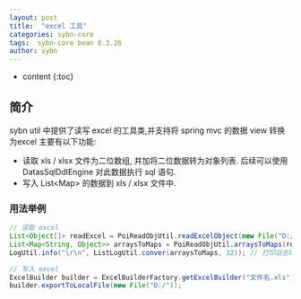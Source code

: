 ```yaml
---
layout: post
title:  "excel 工具"
categories: sybn-core
tags:  sybn-core bean 0.3.26
author: sybn
---
```


* content
{:toc}

## 简介
sybn util 中提供了读写 excel 的工具类,并支持将 spring mvc 的数据 view 转换为excel
主要有以下功能:
- 读取 xls / xlsx 文件为二位数组, 并加将二位数据转为对象列表. 后续可以使用 DatasSqlDdlEngine 对此数据执行 sql 语句.
- 写入 List&lt;Map&gt; 的数据到 xls / xlsx 文件中.





### 用法举例
```java
// 读取 excel
List<Object[]> readExcel = PoiReadObjUtil.readExcelObject(new File("D:/xxx.xls"));
List<Map<String, Object>> arraysToMaps = PoiReadObjUtil.arraysToMaps(readExcel);
LogUtil.info("\r\n", ListLogUtil.conver(arraysToMaps, 32)); // 打印日志时最大列宽为32

// 写入 excel
ExcelBuilder builder = ExcelBuilderFactory.getExcelBuilder("文件名.xls", "excel标题", list);
builder.exportToLocalFile(new File("D:/"));
```

